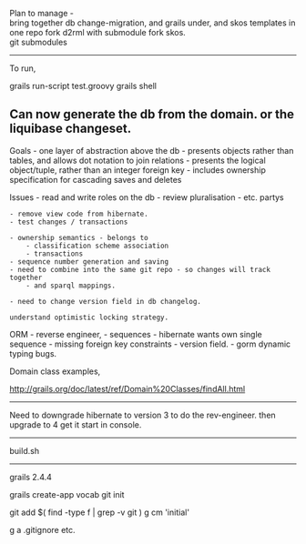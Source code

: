 
Plan to manage -   
	bring together db change-migration,  and grails under,  and skos templates in one repo
	fork d2rml with submodule
	fork skos.  
	git submodules 

------
To run,

grails run-script test.groovy
grails shell 

Can now generate the db from the domain. or the liquibase changeset.
---

Goals
	- one layer of abstraction above the db
	- presents objects rather than tables, and allows dot notation to join relations 
	- presents the logical object/tuple, rather than an integer foreign key
	- includes ownership specification for cascading saves and deletes

Issues
	- read and write roles on the db 
	- review pluralisation - etc. partys

	- remove view code from hibernate.
	- test changes / transactions

	- ownership semantics - belongs to 
		- classification scheme association
		- transactions
	- sequence number generation and saving
	- need to combine into the same git repo - so changes will track together  
		- and sparql mappings.

	- need to change version field in db changelog. 

	understand optimistic locking strategy.

ORM - reverse engineer,
	- sequences - hibernate wants own single sequence
	- missing foreign key constraints
	- version field. 
	- gorm dynamic typing bugs.




Domain class examples,

http://grails.org/doc/latest/ref/Domain%20Classes/findAll.html




-------
Need to downgrade hibernate to version 3 to do the rev-engineer.
then upgrade to 4 get it start in console.

-------

build.sh

----
grails 2.4.4

grails create-app vocab
git init

git add $( find -type f | grep -v git  )
g cm 'initial'

g a .gitignore
etc.



